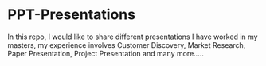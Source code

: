 # PPT-Presentations
In this repo, I would like to share different presentations I have worked in my masters, my experience involves Customer Discovery, Market Research, Paper Presentation, Project Presentation and many more.....
